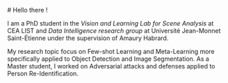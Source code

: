 # Hello there ! 

I am a PhD student in the *Vision and Learning Lab for Scene Analysis* at CEA LIST and *Data Intelligence research group* at Université Jean-Monnet Saint-Étienne under the supervision of Amaury Habrard.

My research topic focus on Few-shot Learning and Meta-Learning more specifically applied to Object Detection and Image Segmentation.
As a Master student, I worked on Adversarial attacks and defenses applied to Person Re-Identification.